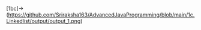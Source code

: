 [1bc]->(https://github.com/Sriraksha163/AdvancedJavaProgramming/blob/main/1c.Linkedlist/output/output_1.png)                               
